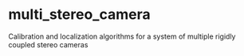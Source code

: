# multi_stereo_camera
Calibration and localization algorithms for a system of multiple rigidly coupled stereo cameras
